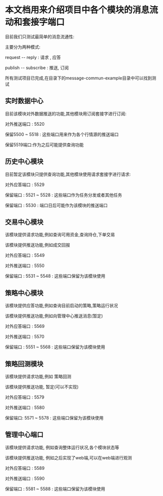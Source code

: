 # 本文档用来介绍项目中各个模块的消息流动和套接字端口

目前我们只测试最简单的消息流通性:

主要分为两种模式:

request -- reply : 请求 , 应答

publish -- subscribe : 推送, 订阅


所有测试项目已完成,在目录下的message-commun-example目录中可以找到测试

## 实时数据中心

目前该模块对外数据推送的功能,其他模块用订阅套接字进行订阅:

对外推送端口 : 5520

保留5500 ~ 5518 : 这些端口用来作为各个行情源的推送端口

保留5519端口:作为之后可能提供查询功能



## 历史中心模块

目前暂定该模块只提供查询功能,其他模块使用请求套接字进行请求:


对外应答端口 : 5529

保留端口 : 5521 ~ 5528 : 这些端口作为任务分发或者其他任务

保留端口 : 5530 : 端口日后可能作为该模块的推送端口


## 交易中心模块

该模块提供请求功能,例如查询可用资金,查询持仓,下单交易

该模块提供推送功能,例如成交回报


对外应答端口 : 5549

对外推送端口 : 5550

保留端口 : 5531 ~ 5548 : 这些端口保留为该模块使用


## 策略中心模块

该模块提供应答功能,例如查询目前启动的策略,策略运行状况

该模块提供推送功能,例如向管理中心推送消息(暂定)

对外应答端口 : 5569

对外推送端口 : 5570

保留端口 : 5551 ~ 5568 : 这些端口保留为该模块使用


## 策略回测模块

该模块提供请求功能,例如 策略回测

该模块提供推送功能,  暂定(可以不实现)

对外应答端口 : 5579

对外推送端口 : 5580

保留端口: 5571 ~ 5578 : 这些端口保留为该模块使用


## 管理中心端口

该模块提供请求功能, 例如查询整体运行状况,各个模块状态等

该模块提供推送功能, 例如之后实现了web端,可以在web端进行观测


对外应答端口 : 5589

对外推送端口 : 5590

保留端口 : 5581 ~ 5588 : 这些端口保留为该模块使用

